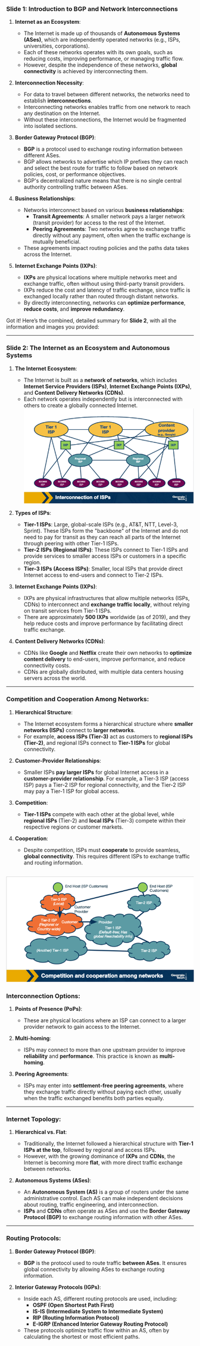### **Slide 1**: **Introduction to BGP and Network Interconnections**

1. **Internet as an Ecosystem**:
   - The Internet is made up of thousands of **Autonomous Systems (ASes)**, which are independently operated networks (e.g., ISPs, universities, corporations).
   - Each of these networks operates with its own goals, such as reducing costs, improving performance, or managing traffic flow.
   - However, despite the independence of these networks, **global connectivity** is achieved by interconnecting them.

2. **Interconnection Necessity**:
   - For data to travel between different networks, the networks need to establish **interconnections**.
   - Interconnecting networks enables traffic from one network to reach any destination on the Internet.
   - Without these interconnections, the Internet would be fragmented into isolated sections.

3. **Border Gateway Protocol (BGP)**:
   - **BGP** is a protocol used to exchange routing information between different ASes.
   - BGP allows networks to advertise which IP prefixes they can reach and select the best route for traffic to follow based on network policies, cost, or performance objectives.
   - BGP's decentralized nature means that there is no single central authority controlling traffic between ASes.

4. **Business Relationships**:
   - Networks interconnect based on various **business relationships**:
     - **Transit Agreements**: A smaller network pays a larger network (transit provider) for access to the rest of the Internet.
     - **Peering Agreements**: Two networks agree to exchange traffic directly without any payment, often when the traffic exchange is mutually beneficial.
   - These agreements impact routing policies and the paths data takes across the Internet.

5. **Internet Exchange Points (IXPs)**:
   - **IXPs** are physical locations where multiple networks meet and exchange traffic, often without using third-party transit providers.
   - IXPs reduce the cost and latency of traffic exchange, since traffic is exchanged locally rather than routed through distant networks.
   - By directly interconnecting, networks can **optimize performance**, **reduce costs**, and **improve redundancy**.


Got it! Here’s the combined, detailed summary for **Slide 2**, with all the information and images you provided:

---

### **Slide 2: The Internet as an Ecosystem and Autonomous Systems**

1. **The Internet Ecosystem**:
   - The Internet is built as a **network of networks**, which includes **Internet Service Providers (ISPs)**, **Internet Exchange Points (IXPs)**, and **Content Delivery Networks (CDNs)**.
   - Each network operates independently but is interconnected with others to create a globally connected Internet.
![](./images/1.png)
2. **Types of ISPs**:
   - **Tier-1 ISPs**: Large, global-scale ISPs (e.g., AT&T, NTT, Level-3, Sprint). These ISPs form the "backbone" of the Internet and do not need to pay for transit as they can reach all parts of the Internet through peering with other Tier-1 ISPs.
   - **Tier-2 ISPs (Regional ISPs)**: These ISPs connect to Tier-1 ISPs and provide services to smaller access ISPs or customers in a specific region.
   - **Tier-3 ISPs (Access ISPs)**: Smaller, local ISPs that provide direct Internet access to end-users and connect to Tier-2 ISPs.
   
3. **Internet Exchange Points (IXPs)**:
   - IXPs are physical infrastructures that allow multiple networks (ISPs, CDNs) to interconnect and **exchange traffic locally**, without relying on transit services from Tier-1 ISPs.
   - There are approximately **500 IXPs** worldwide (as of 2019), and they help reduce costs and improve performance by facilitating direct traffic exchange.

4. **Content Delivery Networks (CDNs)**:
   - CDNs like **Google** and **Netflix** create their own networks to **optimize content delivery** to end-users, improve performance, and reduce connectivity costs.
   - CDNs are globally distributed, with multiple data centers housing servers across the world.

---

### **Competition and Cooperation Among Networks**:

1. **Hierarchical Structure**:
   - The Internet ecosystem forms a hierarchical structure where **smaller networks (ISPs)** connect to **larger networks**.
   - For example, **access ISPs (Tier-3)** act as customers to **regional ISPs (Tier-2)**, and regional ISPs connect to **Tier-1 ISPs** for global connectivity.

2. **Customer-Provider Relationships**:
   - Smaller ISPs **pay larger ISPs** for global Internet access in a **customer-provider relationship**. For example, a Tier-3 ISP (access ISP) pays a Tier-2 ISP for regional connectivity, and the Tier-2 ISP may pay a Tier-1 ISP for global access.

3. **Competition**:
   - **Tier-1 ISPs** compete with each other at the global level, while **regional ISPs** (Tier-2) and **local ISPs** (Tier-3) compete within their respective regions or customer markets.

4. **Cooperation**:
   - Despite competition, ISPs must **cooperate** to provide seamless, **global connectivity**. This requires different ISPs to exchange traffic and routing information.

![](./images/2.png)
---

### **Interconnection Options**:

1. **Points of Presence (PoPs)**:
   - These are physical locations where an ISP can connect to a larger provider network to gain access to the Internet.

2. **Multi-homing**:
   - ISPs may connect to more than one upstream provider to improve **reliability** and **performance**. This practice is known as **multi-homing**.

3. **Peering Agreements**:
   - ISPs may enter into **settlement-free peering agreements**, where they exchange traffic directly without paying each other, usually when the traffic exchanged benefits both parties equally.

---

### **Internet Topology**:

1. **Hierarchical vs. Flat**:
   - Traditionally, the Internet followed a hierarchical structure with **Tier-1 ISPs at the top**, followed by regional and access ISPs.
   - However, with the growing dominance of **IXPs** and **CDNs**, the Internet is becoming more **flat**, with more direct traffic exchange between networks.

2. **Autonomous Systems (ASes)**:
   - An **Autonomous System (AS)** is a group of routers under the same administrative control. Each AS can make independent decisions about routing, traffic engineering, and interconnection.
   - **ISPs** and **CDNs** often operate as ASes and use the **Border Gateway Protocol (BGP)** to exchange routing information with other ASes.

---

### **Routing Protocols**:

1. **Border Gateway Protocol (BGP)**:
   - **BGP** is the protocol used to route traffic **between ASes**. It ensures global connectivity by allowing ASes to exchange routing information.
   
2. **Interior Gateway Protocols (IGPs)**:
   - Inside each AS, different routing protocols are used, including:
     - **OSPF (Open Shortest Path First)**
     - **IS-IS (Intermediate System to Intermediate System)**
     - **RIP (Routing Information Protocol)**
     - **E-IGRP (Enhanced Interior Gateway Routing Protocol)**
   - These protocols optimize traffic flow within an AS, often by calculating the shortest or most efficient paths.
